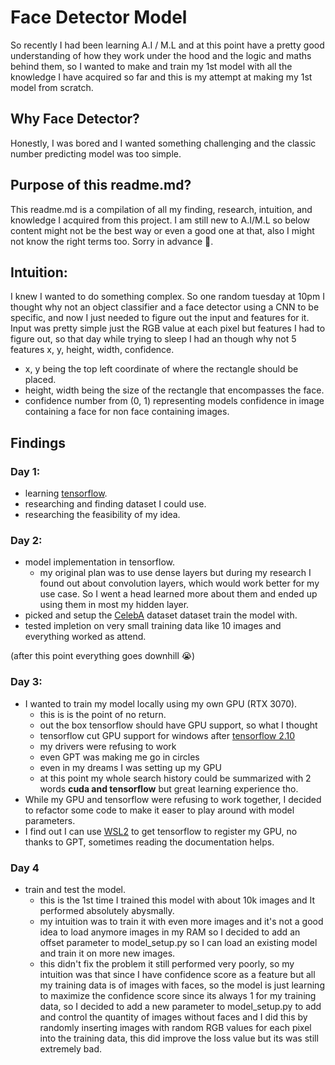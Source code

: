 # Face Detector Model

So recently I had been learning A.I / M.L and at this point have a pretty good understanding of how they work under the hood and the logic and maths behind them, so I wanted to make and train my 1st model with all the knowledge I have acquired so far and this is my attempt at making my 1st model from scratch.

## Why Face Detector?

Honestly, I was bored and I wanted something challenging and the classic number predicting model was too simple.

## Purpose of this readme.md?

This readme.md is a compilation of all my finding, research, intuition, and knowledge I acquired from this project. I am still new to A.I/M.L so below content might not be the best way or even a good one at that, also I might not know the right terms too. Sorry in advance 🙏.

## Intuition:

I knew I wanted to do something complex. So one random tuesday at 10pm I thought why not an object classifier and a face detector using a CNN to be specific, and now I just needed to figure out the input and features for it. Input was pretty simple just the RGB value at each pixel but features I had to figure out, so that day while trying to sleep I had an though why not 5 features x, y, height, width, confidence.

- x, y being the top left coordinate of where the rectangle should be placed.
- height, width being the size of the rectangle that encompasses the face.
- confidence number from (0, 1) representing models confidence in image containing a face for non face containing images.

## Findings

### Day 1:
- learning [tensorflow](https://www.tensorflow.org/).
- researching and finding dataset I could use.
- researching the feasibility of my idea. 

### Day 2:
- model implementation in tensorflow.
    - my original plan was to use dense layers but during my research I found out about convolution layers, which would work better for my use case. So I went a head learned more about them and ended up using them in most my hidden layer.
- picked and setup the [CelebA](https://mmlab.ie.cuhk.edu.hk/projects/CelebA.html) dataset dataset train the model with.
- tested impletion on very small training data like 10 images and everything worked as attend.

(after this point everything goes downhill 😭)

### Day 3:
- I wanted to train my model locally using my own GPU (RTX 3070).
    - this is is the point of no return.
    - out the box tensorflow should have GPU support, so what I thought
    - tensorflow cut GPU support for windows after [tensorflow 2.10](https://www.tensorflow.org/install/pip#windows-native)
    - my drivers were refusing to work
    - even GPT was making me go in circles
    - even in my dreams I was setting up my GPU
    - at this point my whole search history could be summarized with 2 words <b>cuda and tensorflow</b> but great learning experience tho.
- While my GPU and tensorflow were refusing to work together, I decided to refactor some code to make it easer to play around with model parameters.
- I find out I can use [WSL2](https://www.tensorflow.org/install/pip#windows-wsl2) to get tensorflow to register my GPU, no thanks to GPT, sometimes reading the documentation helps.

### Day 4
- train and test the model.
    - this is the 1st time I trained this model with about 10k images and It performed absolutely abysmally.
    - my intuition was to train it with even more images and it's not a good idea to load anymore images in my RAM so I decided to add an offset parameter to model_setup.py so I can load an existing model and train it on more new images.
    - this didn't fix the problem it still performed very poorly, so my intuition was that since I have confidence score as a feature but all my training data is of images with faces, so the model is just learning to maximize the confidence score since its always 1 for my training data, so I decided to add a new parameter to model_setup.py to add and control the quantity of images without faces and I did this by randomly inserting images with random RGB values for each pixel into the training data, this did improve the loss value but its was still extremely bad.

    